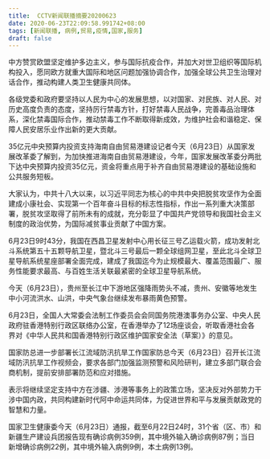 ```yaml
---
title:  CCTV新闻联播摘要20200623
date: 2020-06-23T22:09:58.991742+08:00
tags: [新闻联播, 病例,贸易,疫情,国家,服务]
draft: false
---
```


中方赞赏欧盟坚定维护多边主义，参与国际抗疫合作，并加大对世卫组织等国际机构投入，愿同欧方就重大国际和地区问题加强协调合作，加强全球公共卫生治理对话合作，推动构建人类卫生健康共同体。

各级党委和政府要坚持以人民为中心的发展思想，以对<span class="keywords_content">国家</span>、对民族、对人民、对历史高度负责的态度，坚持厉行禁毒方针，打好禁毒人民战争，完善毒品治理体系，深化禁毒国际合作，推动禁毒工作不断取得新成效，为维护社会和谐稳定、保障人民安居乐业作出新的更大贡献。

35亿元中央预算内投资支持海南自由<span class="keywords_fund">贸易</span>港建设记者今天（6月23日）从<span class="keywords_content">国家</span>发展改革委了解到，为加快推进海南自由<span class="keywords_fund">贸易</span>港建设，今年，<span class="keywords_content">国家</span>发展改革委分两批下达中央预算内投资35亿元，资金将重点用于补齐自由<span class="keywords_fund">贸易</span>港建设的基础设施和公共<span class="keywords_fund">服务</span>短板。

大家认为，中共十八大以来，以习近平同志为核心的中共中央把脱贫攻坚作为全面建成小康社会、实现第一个百年奋斗目标的标志性指标，作出一系列重大决策部署，脱贫攻坚取得了前所未有的成就，充分彰显了中国共产党领导和我国社会主义制度的政治优势，为国际减贫事业贡献了中国方案。

6月23日9时43分，我国在西昌卫星发射中心用长征三号乙运载火箭，成功发射北斗系统第五十五颗导航卫星，暨北斗三号最后一颗全球组网卫星，至此北斗全球卫星导航系统星座部署全面完成，建成了我国迄今为止规模最大、覆盖范围最广、<span class="keywords_fund">服务</span>性能要求最高、与百姓生活关联最紧密的全球卫星导航系统。

今天（6月23日），贵州至长江中下游地区强降雨势头不减，贵州、安徽等地发生中小河流洪水、山洪，中央气象台继续发布暴雨黄色预警。

6月23日，全国人大常委会法制工作委员会会同国务院港澳事务办公室、中央人民政府驻香港特别行政区联络办公室，在香港举办了12场座谈会，听取香港社会各界对《中华人民共和国香港特别行政区维护<span class="keywords_content">国家</span>安全法（草案）》的意见。

<span class="keywords_content">国家</span>防总进一步部署长江流域防汛抗旱工作<span class="keywords_content">国家</span>防总今天（6月23日）召开长江流域防汛抗旱工作视频会，要求各部门加强监测预警和风险研判，建立多部门联合会商机制，提前安排部署防范和应对措施。

表示将继续坚定支持中方在涉疆、涉港等事务上的政策立场，坚决反对外部势力干涉中国内政，共同构建新时代阿中命运共同体，为促进世界和平与发展贡献政党的智慧和力量。

<span class="keywords_content">国家</span>卫生健康委今天（6月23日）通报，截至6月22日24时，31个省（区、市）和新疆生产建设兵团报告现有确诊<span class="keywords_content">病例</span>359例，其中境外输入确诊<span class="keywords_content">病例</span>87例；当日新增确诊<span class="keywords_content">病例</span>22例，其中境外输入<span class="keywords_content">病例</span>9例，本土<span class="keywords_content">病例</span>13例。

